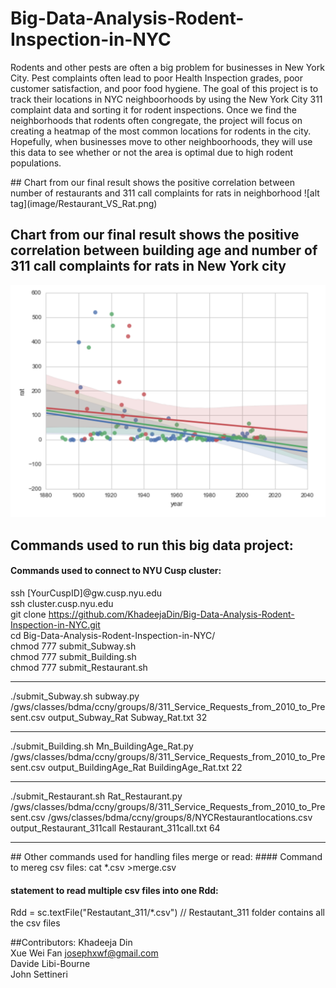 # Big-Data-Analysis-Rodent-Inspection-in-NYC 

<p>
    Rodents and other pests are often a big problem for businesses in New York City. Pest complaints often lead to poor Health Inspection grades, poor customer satisfaction, and poor food hygiene. The goal of this project is to track their locations in NYC neighboorhoods by using the New York City 311 complaint data and sorting it for rodent inspections. Once we find the neighborhoods that rodents often congregate, the project will focus on creating a heatmap of the most common locations for rodents in the city. Hopefully, when businesses move to other neighboorhoods, they will use this data to see whether or not the area is optimal due to high rodent populations. 

</p>
## Chart from our final result shows the positive correlation between number of restaurants and 311 call complaints for rats in neighborhood
![alt tag](image/Restaurant_VS_Rat.png)

## Chart from our final result shows the positive correlation between building age and number of 311 call complaints for rats in New York city
![alt tag](image/BuildingAge_VS_Rat.png)

## Commands used to run this big data project:
#### Commands used to connect to NYU Cusp cluster:
ssh [YourCuspID]@gw.cusp.nyu.edu<br>
ssh cluster.cusp.nyu.edu <br>
git clone https://github.com/KhadeejaDin/Big-Data-Analysis-Rodent-Inspection-in-NYC.git<br>
cd Big-Data-Analysis-Rodent-Inspection-in-NYC/<br>
chmod 777 submit_Subway.sh<br>
chmod 777 submit_Building.sh<br>
chmod 777 submit_Restaurant.sh<br>
<hr>
./submit_Subway.sh subway.py /gws/classes/bdma/ccny/groups/8/311_Service_Requests_from_2010_to_Present.csv output_Subway_Rat Subway_Rat.txt 32<br>
<hr>
./submit_Building.sh Mn_BuildingAge_Rat.py /gws/classes/bdma/ccny/groups/8/311_Service_Requests_from_2010_to_Present.csv output_BuildingAge_Rat BuildingAge_Rat.txt 22<br>
<hr>
./submit_Restaurant.sh Rat_Restaurant.py /gws/classes/bdma/ccny/groups/8/311_Service_Requests_from_2010_to_Present.csv /gws/classes/bdma/ccny/groups/8/NYCRestaurantlocations.csv output_Restaurant_311call Restaurant_311call.txt 64
<hr>
## Other commands used for handling files merge or read:
#### Command to mereg csv files:
cat *.csv >merge.csv

#### statement to read multiple csv files into one Rdd:
Rdd = sc.textFile("Restautant_311/*.csv")   // Restautant_311 folder contains all the csv files


##Contributors:
Khadeeja Din <br>
Xue Wei Fan  josephxwf@gmail.com<br>
Davide Libi-Bourne<br>
John Settineri
